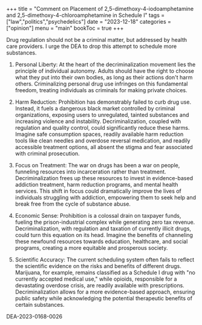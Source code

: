 +++
title = "Comment on Placement of 2,5-dimethoxy-4-iodoamphetamine and 2,5-dimethoxy-4-chloroamphetamine in Schedule I"
tags = ["law","politics","psychedelics"]
date = "2023-12-18"
categories = ["opinion"]
menu = "main"
bookToc = true
+++

Drug regulation should not be a criminal matter, but addressed by health care providers. I urge the DEA to drop this attempt to schedule more substances.

1. Personal Liberty: At the heart of the decriminalization movement lies the principle of individual autonomy. Adults should have the right to choose what they put into their own bodies, as long as their actions don't harm others. Criminalizing personal drug use infringes on this fundamental freedom, treating individuals as criminals for making private choices.

2. Harm Reduction: Prohibition has demonstrably failed to curb drug use. Instead, it fuels a dangerous black market controlled by criminal organizations, exposing users to unregulated, tainted substances and increasing violence and instability. Decriminalization, coupled with regulation and quality control, could significantly reduce these harms. Imagine safe consumption spaces, readily available harm reduction tools like clean needles and overdose reversal medication, and readily accessible treatment options, all absent the stigma and fear associated with criminal prosecution.

3. Focus on Treatment: The war on drugs has been a war on people, funneling resources into incarceration rather than treatment. Decriminalization frees up these resources to invest in evidence-based addiction treatment, harm reduction programs, and mental health services. This shift in focus could dramatically improve the lives of individuals struggling with addiction, empowering them to seek help and break free from the cycle of substance abuse.

4. Economic Sense: Prohibition is a colossal drain on taxpayer funds, fueling the prison-industrial complex while generating zero tax revenue. Decriminalization, with regulation and taxation of currently illicit drugs, could turn this equation on its head. Imagine the benefits of channeling these newfound resources towards education, healthcare, and social programs, creating a more equitable and prosperous society.

5. Scientific Accuracy: The current scheduling system often fails to reflect the scientific evidence on the risks and benefits of different drugs. Marijuana, for example, remains classified as a Schedule I drug with "no currently accepted medical use," while opioids, responsible for a devastating overdose crisis, are readily available with prescriptions. Decriminalization allows for a more evidence-based approach, ensuring public safety while acknowledging the potential therapeutic benefits of certain substances.

DEA-2023-0168-0026
